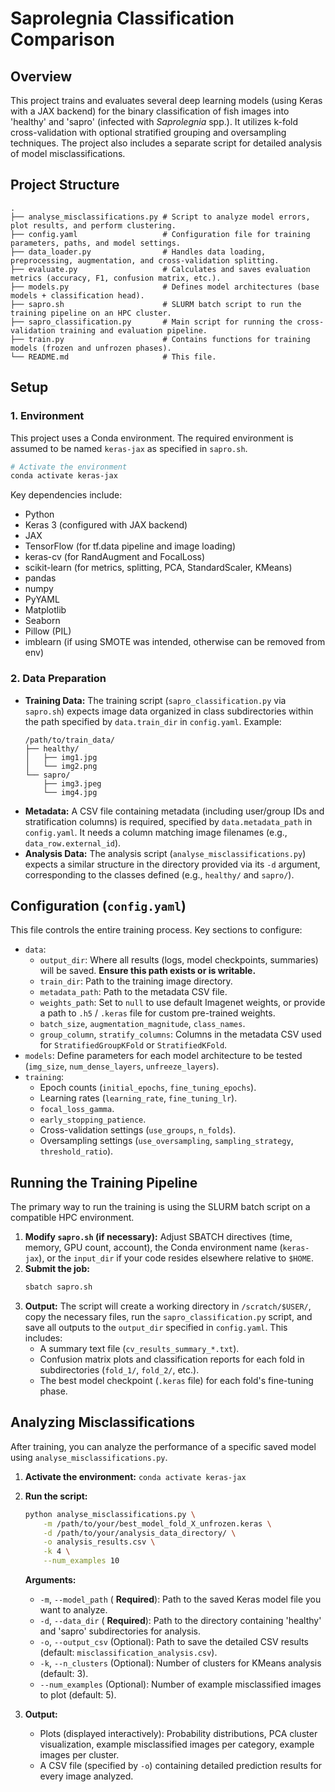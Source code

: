 # Saprolegnia Classification Comparison

## Overview

This project trains and evaluates several deep learning models (using Keras with a JAX backend) for the binary classification of fish images into 'healthy' and 'sapro' (infected with <i>Saprolegnia</i> spp.). It utilizes k-fold cross-validation with optional stratified grouping and oversampling techniques. The project also includes a separate script for detailed analysis of model misclassifications.

## Project Structure

```
.
├── analyse_misclassifications.py # Script to analyze model errors, plot results, and perform clustering.
├── config.yaml                   # Configuration file for training parameters, paths, and model settings.
├── data_loader.py                # Handles data loading, preprocessing, augmentation, and cross-validation splitting.
├── evaluate.py                   # Calculates and saves evaluation metrics (accuracy, F1, confusion matrix, etc.).
├── models.py                     # Defines model architectures (base models + classification head).
├── sapro.sh                      # SLURM batch script to run the training pipeline on an HPC cluster.
├── sapro_classification.py       # Main script for running the cross-validation training and evaluation pipeline.
├── train.py                      # Contains functions for training models (frozen and unfrozen phases).
└── README.md                     # This file.
```

## Setup

### 1. Environment

This project uses a Conda environment. The required environment is assumed to be named `keras-jax` as specified in `sapro.sh`.

```bash
# Activate the environment
conda activate keras-jax
```

Key dependencies include:
*   Python
*   Keras 3 (configured with JAX backend)
*   JAX
*   TensorFlow (for tf.data pipeline and image loading)
*   keras-cv (for RandAugment and FocalLoss)
*   scikit-learn (for metrics, splitting, PCA, StandardScaler, KMeans)
*   pandas
*   numpy
*   PyYAML
*   Matplotlib
*   Seaborn
*   Pillow (PIL)
*   imblearn (if using SMOTE was intended, otherwise can be removed from env)

### 2. Data Preparation

*   **Training Data:** The training script (`sapro_classification.py` via `sapro.sh`) expects image data organized in class subdirectories within the path specified by `data.train_dir` in `config.yaml`. Example:
    ```
    /path/to/train_data/
    ├── healthy/
    │   ├── img1.jpg
    │   └── img2.png
    └── sapro/
        ├── img3.jpeg
        └── img4.jpg
    ```
*   **Metadata:** A CSV file containing metadata (including user/group IDs and stratification columns) is required, specified by `data.metadata_path` in `config.yaml`. It needs a column matching image filenames (e.g., `data_row.external_id`).
*   **Analysis Data:** The analysis script (`analyse_misclassifications.py`) expects a similar structure in the directory provided via its `-d` argument, corresponding to the classes defined (e.g., `healthy/` and `sapro/`).

## Configuration (`config.yaml`)

This file controls the entire training process. Key sections to configure:

*   `data`:
    *   `output_dir`: Where all results (logs, model checkpoints, summaries) will be saved. **Ensure this path exists or is writable.**
    *   `train_dir`: Path to the training image directory.
    *   `metadata_path`: Path to the metadata CSV file.
    *   `weights_path`: Set to `null` to use default Imagenet weights, or provide a path to `.h5` / `.keras` file for custom pre-trained weights.
    *   `batch_size`, `augmentation_magnitude`, `class_names`.
    *   `group_column`, `stratify_columns`: Columns in the metadata CSV used for `StratifiedGroupKFold` or `StratifiedKFold`.
*   `models`: Define parameters for each model architecture to be tested (`img_size`, `num_dense_layers`, `unfreeze_layers`).
*   `training`:
    *   Epoch counts (`initial_epochs`, `fine_tuning_epochs`).
    *   Learning rates (`learning_rate`, `fine_tuning_lr`).
    *   `focal_loss_gamma`.
    *   `early_stopping_patience`.
    *   Cross-validation settings (`use_groups`, `n_folds`).
    *   Oversampling settings (`use_oversampling`, `sampling_strategy`, `threshold_ratio`).

## Running the Training Pipeline

The primary way to run the training is using the SLURM batch script on a compatible HPC environment.

1.  **Modify `sapro.sh` (if necessary):** Adjust SBATCH directives (time, memory, GPU count, account), the Conda environment name (`keras-jax`), or the `input_dir` if your code resides elsewhere relative to `$HOME`.
2.  **Submit the job:**
    ```bash
    sbatch sapro.sh
    ```
3.  **Output:** The script will create a working directory in `/scratch/$USER/`, copy the necessary files, run the `sapro_classification.py` script, and save all outputs to the `output_dir` specified in `config.yaml`. This includes:
    *   A summary text file (`cv_results_summary_*.txt`).
    *   Confusion matrix plots and classification reports for each fold in subdirectories (`fold_1/`, `fold_2/`, etc.).
    *   The best model checkpoint (`.keras` file) for each fold's fine-tuning phase.

## Analyzing Misclassifications

After training, you can analyze the performance of a specific saved model using `analyse_misclassifications.py`.

1.  **Activate the environment:** `conda activate keras-jax`
2.  **Run the script:**

    ```bash
    python analyse_misclassifications.py \
        -m /path/to/your/best_model_fold_X_unfrozen.keras \
        -d /path/to/your/analysis_data_directory/ \
        -o analysis_results.csv \
        -k 4 \
        --num_examples 10
    ```

    **Arguments:**
    *   `-m`, `--model_path` ( **Required**): Path to the saved Keras model file you want to analyze.
    *   `-d`, `--data_dir` ( **Required**): Path to the directory containing 'healthy' and 'sapro' subdirectories for analysis.
    *   `-o`, `--output_csv` (Optional): Path to save the detailed CSV results (default: `misclassification_analysis.csv`).
    *   `-k`, `--n_clusters` (Optional): Number of clusters for KMeans analysis (default: 3).
    *   `--num_examples` (Optional): Number of example misclassified images to plot (default: 5).

3.  **Output:**
    *   Plots (displayed interactively): Probability distributions, PCA cluster visualization, example misclassified images per category, example images per cluster.
    *   A CSV file (specified by `-o`) containing detailed prediction results for every image analyzed. 